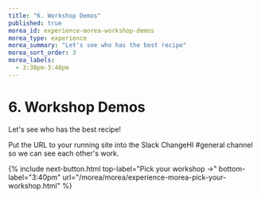 ```yaml
---
title: "6. Workshop Demos"
published: true
morea_id: experience-morea-workshop-demos
morea_type: experience
morea_summary: "Let's see who has the best recipe"
morea_sort_order: 3
morea_labels:
  - 3:30pm-3:40pm
---
```


# 6. Workshop Demos

Let's see who has the best recipe! 

Put the URL to your running site into the Slack ChangeHI #general channel so we can see each other's work.


{% include next-button.html
top-label="Pick your workshop ->"
bottom-label="3:40pm"
url="/morea/morea/experience-morea-pick-your-workshop.html" %}
